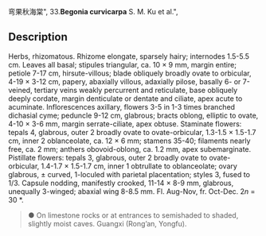 弯果秋海棠",
33.**Begonia curvicarpa** S. M. Ku et al.",

## Description
Herbs, rhizomatous. Rhizome elongate, sparsely hairy; internodes 1.5-5.5 cm. Leaves all basal; stipules triangular, ca. 10 × 9 mm, margin entire; petiole 7-17 cm, hirsute-villous; blade obliquely broadly ovate to orbicular, 4-19 × 3-12 cm, papery, abaxially villous, adaxially pilose, basally 6- or 7-veined, tertiary veins weakly percurrent and reticulate, base obliquely deeply cordate, margin denticulate or dentate and ciliate, apex acute to acuminate. Inflorescences axillary, flowers 3-5 in 1-3 times branched dichasial cyme; peduncle 9-12 cm, glabrous; bracts oblong, elliptic to ovate, 4-10 × 3-6 mm, margin serrate-ciliate, apex obtuse. Staminate flowers: tepals 4, glabrous, outer 2 broadly ovate to ovate-orbicular, 1.3-1.5 × 1.5-1.7 cm, inner 2 oblanceolate, ca. 12 × 6 mm; stamens 35-40; filaments nearly free, ca. 2 mm; anthers obovoid-oblong, ca. 1.2 mm, apex subemarginate. Pistillate flowers: tepals 3, glabrous, outer 2 broadly ovate to ovate-orbicular, 1.4-1.7 × 1.5-1.7 cm, inner 1 obtrullate to oblanceolate; ovary glabrous, ± curved, 1-loculed with parietal placentation; styles 3, fused to 1/3. Capsule nodding, manifestly crooked, 11-14 × 8-9 mm, glabrous, unequally 3-winged; abaxial wing 8-8.5 mm. Fl. Aug-Nov, fr. Oct-Dec. 2*n* = 30 *.

> ● On limestone rocks or at entrances to semishaded to shaded, slightly moist caves. Guangxi (Rong’an, Yongfu).

